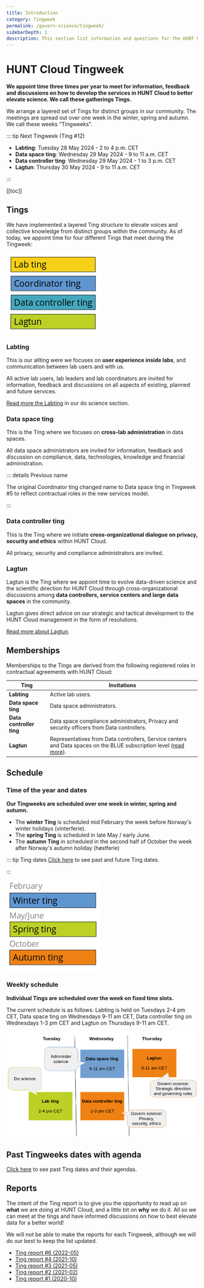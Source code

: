 ```yaml
---
title: Introduction
category: Tingweek
permalink: /govern-science/tingweek/
sidebarDepth: 1
description: This section list information and questions for the HUNT Cloud Tingweek.
---
```


# HUNT Cloud Tingweek

**We appoint time three times per year to meet for information, feedback and discussions on how to develop the services in HUNT Cloud to better elevate science. We call these gatherings Tings.**

We arrange a layered set of Tings for distinct groups in our community. The meetings are spread out over one week in the winter, spring and autumn. We call these weeks "Tingweeks".

::: tip Next Tingweek (Ting #12)

- **Labting**: Tuesday 28 May 2024 - 2 to 4 p.m. CET
- **Data space ting**: Wednesday 29 May 2024 - 9 to 11 a.m. CET
- **Data controller ting**: Wednesday 29 May 2024 - 1 to 3 p.m. CET
- **Lagtun**: Thursday 30 May 2024 - 9 to 11 a.m. CET

:::

[[toc]]


## Tings

We have implemented a layered Ting structure to elevate voices and collective knowledge from distinct groups within the community. As of today, we appoint time for four different Tings that meet during the Tingweek:

![Tingweek tings](./images/tingweek-tings.png)

### Labting

This is our allting were we focuses on **user experience inside labs**, and communication between lab users and with us. 

All active lab users, lab leaders and lab coordinators are invited for information, feedback and discussions on all aspects of existing, planned and future services. 

[Read more the Labting](/do-science/community/labting/) in our do science section.

### Data space ting

This is the Ting where we focuses on **cross-lab administration** in data spaces. 

All data space administrators are invited for information, feedback and discussion on compliance, data, technologies, knowledge and financial administration. 

::: details Previous name

The original Coordinator ting changed name to Data space ting in Tingweek #5 to reflect contractual roles in the new services model.

:::

### Data controller ting

This is the Ting where we initiate **cross-organizational dialogue on privacy, security and ethics** within HUNT Cloud. 

All privacy, security and compliance administrators are invited.

### Lagtun

Lagtun is the Ting where we appoint time to evolve data-driven science and the scientific direction for HUNT Cloud through cross-organizational discussions among **data controllers, service centers and large data spaces** in the community. 

Lagtun gives direct advice on our strategic and tactical development to the HUNT Cloud management in the form of resolutions. 

[Read more about Lagtun](/govern-science/tingweek/lagtun/).








## Memberships

Memberships to the Tings are derived from the following registered roles in contractual agreements with HUNT Cloud:

| Ting | Invitations |
| - | - |
| **Labting** | Active lab users. |
| **Data space ting** | Data space administrators. |
| **Data controller ting** | Data space compliance administrators, Privacy and security officers from Data controllers. |
| **Lagtun** | Representatives from Data controllers, Service centers and Data spaces on the BLUE subscription level ([read more](/govern-science/tingweek/lagtun/#attendance)). |



## Schedule


### Time of the year and dates

**Our Tingweeks are scheduled over one week in winter, spring and autumn.** 

* The **winter Ting** is scheduled mid February the week before Norway's winter holidays (vinterferie).
* The **spring Ting** is scheduled in late May / early June.
* The **autumn Ting** in scheduled in the second half of October the week after Norway's autumn holiday (høstferie) 

::: tip Ting dates
[Click here](/govern-science/tingweek/dates) to see past and future Ting dates. 

:::


![Ting schedule year](./images/tingweek-schedule-year.png)


### Weekly schedule

**Individual Tings are scheduled over the week on fixed time slots.** 

The current schedule is as follows: Labting is held on Tuesdays 2-4 pm CET, Data space ting on Wednesdays 9-11 am CET, Data controller ting on Wednesdays 1-3 pm CET and Lagtun on Thursdays 9-11 am CET.

!["Tingweek schedule"](./images/tingweek-schedule-times.png)


## Past Tingweeks dates with agenda

[Click here](/govern-science/tingweek/dates) to see past Ting dates and their agendas. 


## Reports

The intent of the Ting report is to give you the opportunity to read up on **what** we are doing at HUNT Cloud, and a little bit on **why** we do it. All so we can meet at the tings and have informed discussions on how to best elevate data for a better world!

We will not be able to make the reports for each Tingweek, although we will do our best to keep the list updated.

- [Ting report #6 (2022-05)](https://assets.hdc.ntnu.no/assets/tingweek/hunt-cloud-tingweek6-report.pdf)
- [Ting report #4 (2021-10)](https://assets.hdc.ntnu.no/assets/tingweek/hunt-cloud-tingweek4-report.pdf)
- [Ting report #3 (2021-05)](https://assets.hdc.ntnu.no/assets/tingweek/hunt-cloud-tingweek3-report.pdf)
- [Ting report #2 (2021-02)](https://assets.hdc.ntnu.no/assets/tingweek/hunt-cloud-tingweek2-report.pdf)
- [Ting report #1 (2020-10)](https://assets.hdc.ntnu.no/assets/tingweek/hunt-cloud-tingweek1-report.pdf)



